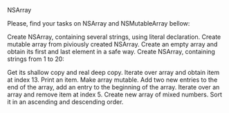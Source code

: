 NSArray

Please, find your tasks on NSArray and NSMutableArray bellow:

Create NSArray, containing several strings, using literal declaration.
Create mutable array from piviously created NSArray.
Create an empty array and obtain its first and last element in a safe way.
Create NSArray, containing strings from 1 to 20:

Get its shallow copy and real deep copy.
Iterate over array and obtain item at index 13. Print an item.
Make array mutable. Add two new entries to the end of the array, add an entry to the beginning of the array. Iterate over an array and remove item at index 5.
Create new array of mixed numbers. Sort it in an ascending and descending order.
